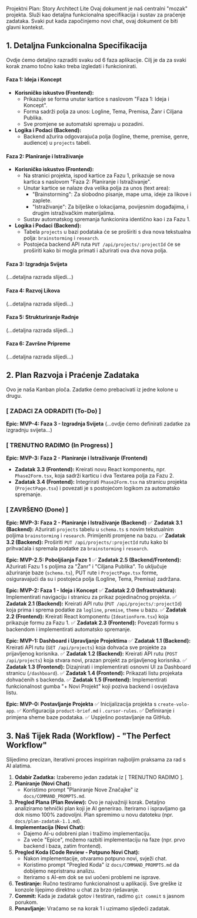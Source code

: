 Projektni Plan: Story Architect Lite
Ovaj dokument je naš centralni "mozak" projekta. Služi kao detaljna funkcionalna specifikacija i sustav za praćenje zadataka. Svaki put kada započinjemo novi chat, ovaj dokument će biti glavni kontekst.

## 1. Detaljna Funkcionalna Specifikacija
Ovdje ćemo detaljno razraditi svaku od 6 faza aplikacije. Cilj je da za svaki korak znamo točno kako treba izgledati i funkcionirati.

#### Faza 1: Ideja i Koncept
* **Korisničko iskustvo (Frontend):**
    * Prikazuje se forma unutar kartice s naslovom "Faza 1: Ideja i Koncept".
    * Forma sadrži polja za unos: Logline, Tema, Premisa, Žanr i Ciljana Publika.
    * Sve promjene se automatski spremaju u pozadini.
* **Logika i Podaci (Backend):**
    * Backend ažurira odgovarajuća polja (logline, theme, premise, genre, audience) u `projects` tabeli.

#### Faza 2: Planiranje i Istraživanje
* **Korisničko iskustvo (Frontend):**
    * Na stranici projekta, ispod kartice za Fazu 1, prikazuje se nova kartica s naslovom "Faza 2: Planiranje i Istraživanje".
    * Unutar kartice se nalaze dva velika polja za unos (text area):
        * "Brainstorming": Za slobodno pisanje, mape uma, ideje za likove i zaplete.
        * "Istraživanje": Za bilješke o lokacijama, povijesnim događajima, i drugim istraživačkim materijalima.
    * Sustav automatskog spremanja funkcionira identično kao i za Fazu 1.
* **Logika i Podaci (Backend):**
    * Tabela `projects` u bazi podataka će se proširiti s dva nova tekstualna polja: `brainstorming` i `research`.
    * Postojeća backend API ruta `PUT /api/projects/:projectId` će se proširiti kako bi mogla primati i ažurirati ova dva nova polja.

#### Faza 3: Izgradnja Svijeta
(...detaljna razrada slijedi...)

#### Faza 4: Razvoj Likova
(...detaljna razrada slijedi...)

#### Faza 5: Strukturiranje Radnje
(...detaljna razrada slijedi...)

#### Faza 6: Završne Pripreme
(...detaljna razrada slijedi...)

## 2. Plan Razvoja i Praćenje Zadataka
Ovo je naša Kanban ploča. Zadatke ćemo prebacivati iz jedne kolone u drugu.

### [ ZADACI ZA ODRADITI (To-Do) ]

**Epic: MVP-4: Faza 3 - Izgradnja Svijeta**
(...ovdje ćemo definirati zadatke za izgradnju svijeta...)


### [ TRENUTNO RADIMO (In Progress) ]

**Epic: MVP-3: Faza 2 - Planiranje i Istraživanje (Frontend)**

* **Zadatak 3.3 (Frontend):** Kreirati novu React komponentu, npr. `Phase2Form.tsx`, koja sadrži karticu i dva Textarea polja za Fazu 2.
* **Zadatak 3.4 (Frontend):** Integrirati `Phase2Form.tsx` na stranicu projekta (`ProjectPage.tsx`) i povezati je s postojećom logikom za automatsko spremanje.

### [ ZAVRŠENO (Done) ]

**Epic: MVP-3: Faza 2 - Planiranje i Istraživanje (Backend)**
✅ **Zadatak 3.1 (Backend):** Ažurirati `projects` tabelu u `schema.ts` s novim tekstualnim poljima `brainstorming` i `research`. Primijeniti promjene na bazu.
✅ **Zadatak 3.2 (Backend):** Proširiti `PUT /api/projects/:projectId` rutu kako bi prihvaćala i spremala podatke za `brainstorming` i `research`.

**Epic: MVP-2.5: Poboljšanja Faze 1**
✅ **Zadatak 2.5 (Backend/Frontend):** Ažurirati Fazu 1 s poljima za "Žanr" i "Ciljana Publika". To uključuje ažuriranje baze (`schema.ts`), PUT rute i `ProjectPage.tsx` forme, osiguravajući da su i postojeća polja (Logline, Tema, Premisa) zadržana.

**Epic: MVP-2: Faza 1 - Ideja i Koncept**
✅ **Zadatak 2.0 (Infrastruktura):** Implementirati navigaciju i stranicu za prikaz pojedinačnog projekta.
✅ **Zadatak 2.1 (Backend):** Kreirati API rutu (`PUT /api/projects/:projectId`) koja prima i sprema podatke za `logline`, `premise`, `theme` u bazu.
✅ **Zadatak 2.2 (Frontend):** Kreirati React komponentu (`IdeationForm.tsx`) koja prikazuje formu za Fazu 1.
✅ **Zadatak 2.3 (Frontend):** Povezati formu s backendom i implementirati automatsko spremanje.

**Epic: MVP-1: Dashboard i Upravljanje Projektima**
✅ **Zadatak 1.1 (Backend):** Kreirati API rutu (`GET /api/projects`) koja dohvaća sve projekte za prijavljenog korisnika.
✅ **Zadatak 1.2 (Backend):** Kreirati API rutu (`POST /api/projects`) koja stvara novi, prazan projekt za prijavljenog korisnika.
✅ **Zadatak 1.3 (Frontend):** Dizajnirati i implementirati osnovni UI za Dashboard stranicu (`/dashboard`).
✅ **Zadatak 1.4 (Frontend):** Prikazati listu projekata dohvaćenih s backenda.
✅ **Zadatak 1.5 (Frontend):** Implementirati funkcionalnost gumba "+ Novi Projekt" koji poziva backend i osvježava listu.

**Epic: MVP-0: Postavljanje Projekta**
✅ Inicijalizacija projekta s `create-volo-app`.
✅ Konfiguracija `product-brief.md` i `.cursor-rules`.
✅ Definiranje i primjena sheme baze podataka.
✅ Uspješno postavljanje na GitHub.

## 3. Naš Tijek Rada (Workflow) - "The Perfect Workflow"
Slijedimo precizan, iterativni proces inspiriran najboljim praksama za rad s AI alatima.

1.  **Odabir Zadatka:** Izaberemo jedan zadatak iz [ TRENUTNO RADIMO ].
2.  **Planiranje (Novi Chat):**
    * Koristimo prompt "Planiranje Nove Značajke" iz `docs/COMMAND_PROMPTS.md`.
3.  **Pregled Plana (Plan Review):** Ovo je najvažniji korak. Detaljno analiziramo tehnički plan koji je AI generirao. Iteriramo i ispravljamo ga dok nismo 100% zadovoljni. Plan spremimo u novu datoteku (npr. `docs/plan-zadatak-1.1.md`).
4.  **Implementacija (Novi Chat):**
    * Dajemo AI-u odobreni plan i tražimo implementaciju.
    * Za veće "Epice", možemo razbiti implementaciju na faze (npr. prvo backend i baza, zatim frontend).
5.  **Pregled Koda (Code Review - Potpuno Novi Chat):**
    * Nakon implementacije, otvaramo potpuno novi, svježi chat.
    * Koristimo prompt "Pregled Koda" iz `docs/COMMAND_PROMPTS.md` da dobijemo nepristranu analizu.
    * Iteriramo s AI-em dok se svi uočeni problemi ne isprave.
6.  **Testiranje:** Ručno testiramo funkcionalnost u aplikaciji. Sve greške iz konzole lijepimo direktno u chat za brzo rješavanje.
7.  **Commit:** Kada je zadatak gotov i testiran, radimo `git commit` s jasnom porukom.
8.  **Ponavljanje:** Vraćamo se na korak 1 i uzimamo sljedeći zadatak.
